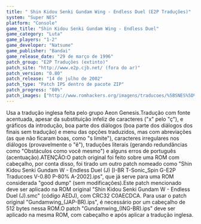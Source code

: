 ```yaml
---
title: " Shin Kidou Senki Gundam Wing - Endless Duel (E2P Traduções)"
system: "Super NES"
platform: "Console"
game_title: "Shin Kidou Senki Gundam Wing - Endless Duel"
game_category: "Luta"
game_players: "1-2"
game_developer: "Natsume"
game_publisher: "Bandai"
game_release_date: "29 de março de 1996"
patch_group: "E2P Traduções (extinto)"
patch_site: "http://www.e2p.cjb.net/ (fora do ar)"
patch_version: "0.80"
patch_release: "14 de julho de 2002"
patch_type: "Patch IPS dentro de pacote ZIP"
patch_progress: "80%"
patch_images: ["http://www.romhackers.org/imagens/traducoes/%5BSNES%5D%20Shin%20Kidou%20Senki%20Gundam%20Wing%20-%20Endless%20Duel%20-%20E2P%20Traducoes%20-%201.png","http://www.romhackers.org/imagens/traducoes/%5BSNES%5D%20Shin%20Kidou%20Senki%20Gundam%20Wing%20-%20Endless%20Duel%20-%20E2P%20Traducoes%20-%202.png","http://www.romhackers.org/imagens/traducoes/%5BSNES%5D%20Shin%20Kidou%20Senki%20Gundam%20Wing%20-%20Endless%20Duel%20-%20E2P%20Traducoes%20-%203.png"]
---
```

Usa a tradução inglesa feita pelo grupo Aeon Genesis.Tradução com fonte acentuada, apesar da substituição infeliz de caracteres ("x" pelo "ç"), e gráficos da introdução, boa parte dos diálogos (boa parte dos diálogos dos finais sem tradução) e menu das opções traduzidos, mas com abreviações (as que não ficaram boas, como "s limite"), caracteres irregulares nos diálogos (provavelmente o "ê"), traduções literais (gerando redundâncias como "Obstáculos como você mesmo") e alguns erros de português (acentuação).ATENÇÃO:O patch original foi feito sobre uma ROM com cabeçalho, por conta disso, foi tirado um outro patch nomeado como "Shin Kidou Senki Gundam W - Endless Duel (J) [I-BR T-Sonic_Spin G-E2P Traducoes V-0.80 P-80% A-2002].ips", que já serve para uma ROM considerada "good dump" (sem modificações).Este patch mencionado deve ser aplicado na ROM original "Shin Kidou Senki Gundam W - Endless Duel (J).smc" (código AEDJ), com CRC32 C0AECDCA. Para usar o patch original "Gundamwing_(JAP-BR).ips", é necessário por um cabeçalho de 512 bytes nessa ROM.O patch "Gundamwing_(ING-BR).ips" deve ser aplicado na mesma ROM, com cabeçalho e após aplicar a tradução inglesa.